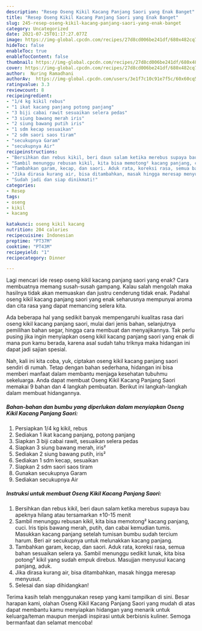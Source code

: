 ```yaml
---
description: "Resep Oseng Kikil Kacang Panjang Saori yang Enak Banget"
title: "Resep Oseng Kikil Kacang Panjang Saori yang Enak Banget"
slug: 245-resep-oseng-kikil-kacang-panjang-saori-yang-enak-banget
category: Uncategorized
date: 2021-07-25T01:17:27.077Z
image: https://img-global.cpcdn.com/recipes/27d8cd006be241df/680x482cq70/oseng-kikil-kacang-panjang-saori-foto-resep-utama.jpg
hideToc: false
enableToc: true
enableTocContent: false
thumbnail: https://img-global.cpcdn.com/recipes/27d8cd006be241df/680x482cq70/oseng-kikil-kacang-panjang-saori-foto-resep-utama.jpg
cover: https://img-global.cpcdn.com/recipes/27d8cd006be241df/680x482cq70/oseng-kikil-kacang-panjang-saori-foto-resep-utama.jpg
author:  Nuring Ramadhani
authorAv:  https://img-global.cpcdn.com/users/3e1f7c10c91e7f5c/60x60cq50/avatar.jpg
ratingvalue: 3.3
reviewcount: 8
recipeingredient:
- "1/4 kg kikil rebus"
- "1 ikat kacang panjang potong panjang"
- "3 biji cabai rawit sesuaikan selera pedas"
- "3 siung bawang merah iris"
- "2 siung bawang putih iris"
- "1 sdm kecap sesuaikan"
- "2 sdm saori saos tiram"
- "secukupnya Garam"
- "secukupnya Air"
recipeinstructions:
- "Bersihkan dan rebus kikil, beri daun salam ketika merebus supaya bau apeknya hilang atau tersamarkan ±10-15 menit"
- "Sambil menunggu rebusan kikil, kita bisa memotong² kacang panjang, cuci. Iris tipis bawang merah, putih, dan cabai kemudian tumis. Masukkan kacang panjang setelah tumisan bumbu sudah tercium harum. Beri air secukupnya untuk melunakkan kacang panjang."
- "Tambahkan garam, kecap, dan saori. Aduk rata, koreksi rasa, semua bahan sesuaikan selera ya. Sambil menunggu sedikit lunak, kita bisa potong² kikil yang sudah empuk direbus. Masujjan menyusul kacang panjang, aduk."
- "Jika dirasa kurang air, bisa ditambahkan, masak hingga meresap menyusut."
- "Sudah jadi dan siap dinikmati!"
categories:
- Resep
tags:
- oseng
- kikil
- kacang

katakunci: oseng kikil kacang 
nutrition: 204 calories
recipecuisine: Indonesian
preptime: "PT37M"
cooktime: "PT43M"
recipeyield: "1"
recipecategory: Dinner

---
```



Lagi mencari ide resep oseng kikil kacang panjang saori yang enak? Cara membuatnya memang susah-susah gampang. Kalau salah mengolah maka hasilnya tidak akan memuaskan dan justru cenderung tidak enak. Padahal oseng kikil kacang panjang saori yang enak seharusnya mempunyai aroma dan cita rasa yang dapat memancing selera kita.


Ada beberapa hal yang sedikit banyak mempengaruhi kualitas rasa dari oseng kikil kacang panjang saori, mulai dari jenis bahan, selanjutnya pemilihan bahan segar, hingga cara membuat dan menyajikannya. Tak perlu pusing jika ingin menyiapkan oseng kikil kacang panjang saori yang enak di mana pun kamu berada, karena asal sudah tahu triknya maka hidangan ini dapat jadi sajian spesial.




Nah, kali ini kita coba, yuk, ciptakan oseng kikil kacang panjang saori sendiri di rumah. Tetap dengan bahan sederhana, hidangan ini bisa memberi manfaat dalam membantu menjaga kesehatan tubuhmu sekeluarga. Anda dapat membuat Oseng Kikil Kacang Panjang Saori memakai 9 bahan dan 4 langkah pembuatan. Berikut ini langkah-langkah dalam membuat hidangannya.

<!--inarticleads1-->

##### Bahan-bahan dan bumbu yang diperlukan dalam menyiapkan Oseng Kikil Kacang Panjang Saori:

1. Persiapkan 1/4 kg kikil, rebus
1. Sediakan 1 ikat kacang panjang, potong panjang
1. Siapkan 3 biji cabai rawit, sesuaikan selera pedas
1. Siapkan 3 siung bawang merah, iris²
1. Sediakan 2 siung bawang putih, iris²
1. Sediakan 1 sdm kecap, sesuaikan
1. Siapkan 2 sdm saori saos tiram
1. Gunakan secukupnya Garam
1. Sediakan secukupnya Air




<!--inarticleads2-->

##### Instruksi untuk membuat Oseng Kikil Kacang Panjang Saori:

1. Bersihkan dan rebus kikil, beri daun salam ketika merebus supaya bau apeknya hilang atau tersamarkan ±10-15 menit
1. Sambil menunggu rebusan kikil, kita bisa memotong² kacang panjang, cuci. Iris tipis bawang merah, putih, dan cabai kemudian tumis. Masukkan kacang panjang setelah tumisan bumbu sudah tercium harum. Beri air secukupnya untuk melunakkan kacang panjang.
1. Tambahkan garam, kecap, dan saori. Aduk rata, koreksi rasa, semua bahan sesuaikan selera ya. Sambil menunggu sedikit lunak, kita bisa potong² kikil yang sudah empuk direbus. Masujjan menyusul kacang panjang, aduk.
1. Jika dirasa kurang air, bisa ditambahkan, masak hingga meresap menyusut.
1. Selesai dan siap dihidangkan!



Terima kasih telah menggunakan resep yang kami tampilkan di sini. Besar harapan kami, olahan Oseng Kikil Kacang Panjang Saori yang mudah di atas dapat membantu kamu menyiapkan hidangan yang menarik untuk keluarga/teman maupun menjadi inspirasi untuk berbisnis kuliner. Semoga bermanfaat dan selamat mencoba!
